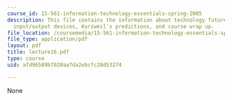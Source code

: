 ```yaml
---
course_id: 15-561-information-technology-essentials-spring-2005
description: This file contains the information about technology futures, communications,
  input/output devices, Kurzweil's predictions, and course wrap up.
file_location: /coursemedia/15-561-information-technology-essentials-spring-2005/afd96589b7020aa7da2ebcfc28d53274_lecture16.pdf
file_type: application/pdf
layout: pdf
title: lecture16.pdf
type: course
uid: afd96589b7020aa7da2ebcfc28d53274

---
```

None